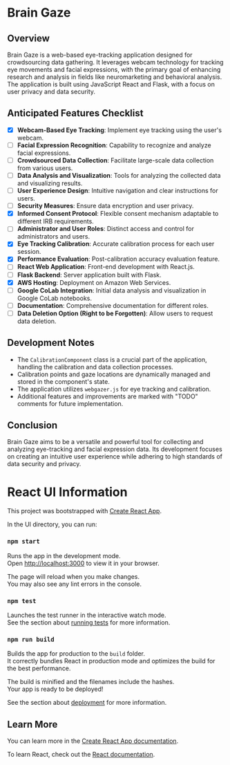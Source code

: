 # Brain Gaze

## Overview
Brain Gaze is a web-based eye-tracking application designed for crowdsourcing data gathering. It leverages webcam technology for tracking eye movements and facial expressions, with the primary goal of enhancing research and analysis in fields like neuromarketing and behavioral analysis. The application is built using JavaScript React and Flask, with a focus on user privacy and data security.

## Anticipated Features Checklist
- [x] **Webcam-Based Eye Tracking**: Implement eye tracking using the user's webcam.
- [ ] **Facial Expression Recognition**: Capability to recognize and analyze facial expressions.
- [ ] **Crowdsourced Data Collection**: Facilitate large-scale data collection from various users.
- [ ] **Data Analysis and Visualization**: Tools for analyzing the collected data and visualizing results.
- [ ] **User Experience Design**: Intuitive navigation and clear instructions for users.
- [ ] **Security Measures**: Ensure data encryption and user privacy.
- [x] **Informed Consent Protocol**: Flexible consent mechanism adaptable to different IRB requirements.
- [ ] **Administrator and User Roles**: Distinct access and control for administrators and users.
- [x] **Eye Tracking Calibration**: Accurate calibration process for each user session.
- [x] **Performance Evaluation**: Post-calibration accuracy evaluation feature.
- [ ] **React Web Application**: Front-end development with React.js.
- [ ] **Flask Backend**: Server application built with Flask.
- [x] **AWS Hosting**: Deployment on Amazon Web Services.
- [ ] **Google CoLab Integration**: Initial data analysis and visualization in Google CoLab notebooks.
- [ ] **Documentation**: Comprehensive documentation for different roles.
- [ ] **Data Deletion Option (Right to be Forgotten)**: Allow users to request data deletion.

## Development Notes
- The `CalibrationComponent` class is a crucial part of the application, handling the calibration and data collection processes.
- Calibration points and gaze locations are dynamically managed and stored in the component's state.
- The application utilizes `webgazer.js` for eye tracking and calibration.
- Additional features and improvements are marked with "TODO" comments for future implementation.

## Conclusion
Brain Gaze aims to be a versatile and powerful tool for collecting and analyzing eye-tracking and facial expression data. Its development focuses on creating an intuitive user experience while adhering to high standards of data security and privacy.

# React UI Information

This project was bootstrapped with [Create React App](https://github.com/facebook/create-react-app).

In the UI directory, you can run:

### `npm start`

Runs the app in the development mode.\
Open [http://localhost:3000](http://localhost:3000) to view it in your browser.

The page will reload when you make changes.\
You may also see any lint errors in the console.

### `npm test`

Launches the test runner in the interactive watch mode.\
See the section about [running tests](https://facebook.github.io/create-react-app/docs/running-tests) for more information.

### `npm run build`

Builds the app for production to the `build` folder.\
It correctly bundles React in production mode and optimizes the build for the best performance.

The build is minified and the filenames include the hashes.\
Your app is ready to be deployed!

See the section about [deployment](https://facebook.github.io/create-react-app/docs/deployment) for more information.

## Learn More

You can learn more in the [Create React App documentation](https://facebook.github.io/create-react-app/docs/getting-started).

To learn React, check out the [React documentation](https://reactjs.org/).

